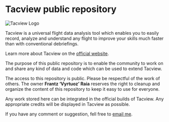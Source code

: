 # Tacview public repository

![Tacview Logo](http://www.strasoftware.com/public/Tacview-64x64.png)

Tacview is a universal flight data analysis tool which enables you to easily record, analyze and understand any flight to improve your skills much faster than with conventional debriefings.

Learn more about Tacview on the [official website](http://tacview.net).

The purpose of this public repository is to enable the community to work on and share any kind of data and code which can be used to extend Tacview.

The access to this repository is public. Please be respectful of the work of others. The owner **Frantz ‘Vyrtuoz’ Raia** reserves the right to cleanup and organize the content of this repository to keep it easy to use for everyone.

Any work stored here can be integrated in the official builds of Tacview. Any appropriate credits will be displayed in Tacview as possible.

If you have any comment or suggestion, fell free to [email me](mailto:support@tacview.net).
